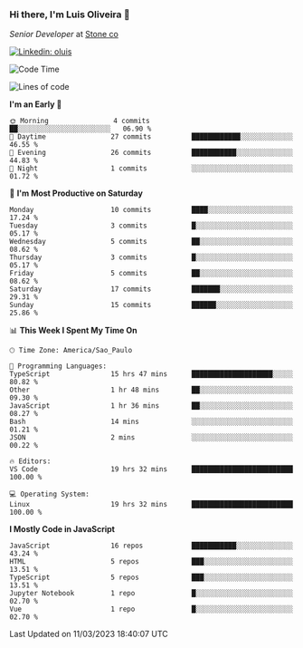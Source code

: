 ### Hi there, I'm Luis Oliveira 👋
*Senior Developer* at [Stone co](https://www.stone.com.br)  

[![Linkedin: oluis](https://img.shields.io/badge/-ooluis-blue?style=flat-square&logo=Linkedin&logoColor=white&link=https://www.linkedin.com/in/ooluis)](https://www.linkedin.com/in/ooluis/)

<!--START_SECTION:waka-->
![Code Time](http://img.shields.io/badge/Code%20Time-2%2C899%20hrs%2053%20mins-blue)

![Lines of code](https://img.shields.io/badge/From%20Hello%20World%20I%27ve%20Written-332.8%20thousand%20lines%20of%20code-blue)

**I'm an Early 🐤** 

```text
🌞 Morning                4 commits           ██░░░░░░░░░░░░░░░░░░░░░░░   06.90 % 
🌆 Daytime                27 commits          ████████████░░░░░░░░░░░░░   46.55 % 
🌃 Evening                26 commits          ███████████░░░░░░░░░░░░░░   44.83 % 
🌙 Night                  1 commits           ░░░░░░░░░░░░░░░░░░░░░░░░░   01.72 % 
```
📅 **I'm Most Productive on Saturday** 

```text
Monday                   10 commits          ████░░░░░░░░░░░░░░░░░░░░░   17.24 % 
Tuesday                  3 commits           █░░░░░░░░░░░░░░░░░░░░░░░░   05.17 % 
Wednesday                5 commits           ██░░░░░░░░░░░░░░░░░░░░░░░   08.62 % 
Thursday                 3 commits           █░░░░░░░░░░░░░░░░░░░░░░░░   05.17 % 
Friday                   5 commits           ██░░░░░░░░░░░░░░░░░░░░░░░   08.62 % 
Saturday                 17 commits          ███████░░░░░░░░░░░░░░░░░░   29.31 % 
Sunday                   15 commits          ██████░░░░░░░░░░░░░░░░░░░   25.86 % 
```


📊 **This Week I Spent My Time On** 

```text
🕑︎ Time Zone: America/Sao_Paulo

💬 Programming Languages: 
TypeScript               15 hrs 47 mins      ████████████████████░░░░░   80.82 % 
Other                    1 hr 48 mins        ██░░░░░░░░░░░░░░░░░░░░░░░   09.30 % 
JavaScript               1 hr 36 mins        ██░░░░░░░░░░░░░░░░░░░░░░░   08.27 % 
Bash                     14 mins             ░░░░░░░░░░░░░░░░░░░░░░░░░   01.21 % 
JSON                     2 mins              ░░░░░░░░░░░░░░░░░░░░░░░░░   00.22 % 

🔥 Editors: 
VS Code                  19 hrs 32 mins      █████████████████████████   100.00 % 

💻 Operating System: 
Linux                    19 hrs 32 mins      █████████████████████████   100.00 % 
```

**I Mostly Code in JavaScript** 

```text
JavaScript               16 repos            ███████████░░░░░░░░░░░░░░   43.24 % 
HTML                     5 repos             ███░░░░░░░░░░░░░░░░░░░░░░   13.51 % 
TypeScript               5 repos             ███░░░░░░░░░░░░░░░░░░░░░░   13.51 % 
Jupyter Notebook         1 repo              █░░░░░░░░░░░░░░░░░░░░░░░░   02.70 % 
Vue                      1 repo              █░░░░░░░░░░░░░░░░░░░░░░░░   02.70 % 
```




 Last Updated on 11/03/2023 18:40:07 UTC
<!--END_SECTION:waka-->
